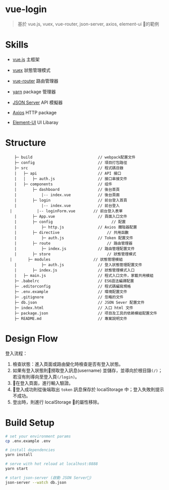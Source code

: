 # vue-login

> 基於 vue.js, vuex, vue-router, json-server, axios, element-ui 的範例

# Skills
* <a href="https://vuejs.org/v2/guide/">vue.js</a> 主框架
* <a href="https://vuex.vuejs.org/guide/">vuex</a> 狀態管理模式
* <a href="https://router.vuejs.org/">vue-router</a> 路由管理器
* <a href="https://yarnpkg.com/en/docs/getting-started">yarn</a> package 管理器

* <a href="https://github.com/typicode/json-server">JSON Server</a> API 模擬器

* <a href="https://github.com/axios/axios">Axios</a> HTTP package

* <a href="http://element.eleme.io/#/zh-CN">Element-UI</a> UI Libaray

# Structure

```
	├─ build                             // webpack配置文件
	├─ config                            // 項目打包路徑
	├─ src                               // 程式碼目錄
	|   ├─ api                           // API 接口
	|   │   ├─ auth.js                   // 接口串接文件
	|   ├─ components                    // 组件
	|       ├─ dashboard                 // 後台首頁
	|           |-- index.vue            // 後台頁面
	|       ├─ login                     // 前台登入首頁
	|           |-- index.vue            // 前台登入
  |           |-- loginForm.vue        // 前台登入表單
	|       ├─ App.vue                   // 頁面入口文件
	|		├─ config                    	   // 配置
	|           ├─ http.js               // Axios 攔阻器配置
	|		├─ directive                     // 共用函數
	|           ├─ auth.js               // Token 配置文件
	|		├─ route                         // 路由管理器
	|           ├─ index.js              // 路由管理配置文件
	|		├─ store                         // 狀態管理模式
  |       ├─ modules                   // 狀態管理模組
	|           ├─ auth.js               // 登入狀態管理配置文件
	|       ├─ index.js                  // 狀態管理模式入口
	|   ├─ main.js                       // 程式入口文件，家載共用模組
	├─ .babelrc                          // ES6語法編譯配置
	├─ .editorconfig                     // 程式碼編寫規格
	├─ .env.example                      // 環境配置文件
	├─ .gitignore                        // 忽略的文件
	├─ db.json                           // JSON Sever 配置文件
	├─ index.html                        // 入口 html 文件
	├─ package.json                      // 项目及工具的依赖模組配置文件
	├─ README.md                         // 專案說明文件
```

# Design Flow
登入流程：
1. 檢查狀態：進入頁面或路由變化時檢查是否有登入狀態。
2. 如果有登入狀態則撈取登入訊息(username) 並儲存，並導向於根目錄`(/)`；若沒有則導向至登入頁`(/login)`。
3. 在登入頁面，進行輸入驗證。
4. 登入成功則從後端取出 `token` 訊息保存於 localStorage 中；登入失敗則提示不成功。
5. 登出時，則進行 localStorage 的屬性移除。

# Build Setup

``` bash
# set your environment params
cp .env.example .env

# install dependencies
yarn install

# serve with hot reload at localhost:8888
yarn start

# start json-server (啟動 JSON Server)
json-server --watch db.json
```
